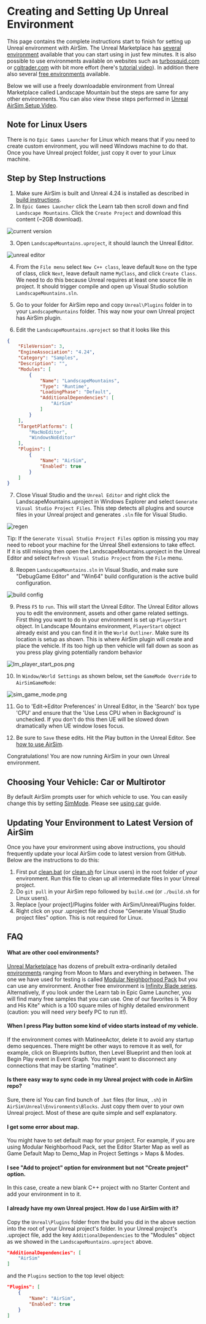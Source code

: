 # Creating and Setting Up Unreal Environment
This page contains the complete instructions start to finish for setting up Unreal environment with AirSim. The Unreal Marketplace has [several environment](https://www.unrealengine.com/marketplace/content-cat/assets/environments) available that you can start using in just few minutes. It is also possible to use environments available on websites such as [turbosquid.com](https://www.turbosquid.com/) or [cgitrader.com](https://www.cgtrader.com/) with bit more effort (here's [tutorial video](https://www.youtube.com/watch?v=y09VbdQWvQY&feature)). In addition there also several [free environments](https://github.com/Microsoft/AirSim/issues/424) available.

Below we will use a freely downloadable environment from Unreal Marketplace called Landscape Mountain but the steps are same for any other environments. You can also view these steps performed in [Unreal AirSim Setup Video](https://youtu.be/1oY8Qu5maQQ).

## Note for Linux Users
There is no `Epic Games Launcher` for Linux which means that if you need to create custom environment, you will need Windows machine to do that. Once you have Unreal project folder, just copy it over to your Linux machine. 

## Step by Step Instructions

1. Make sure AirSim is built and Unreal 4.24 is installed as described in [build instructions](build_windows.md).
2. In `Epic Games Launcher` click the Learn tab then scroll down and find `Landscape Mountains`. Click the `Create Project` and download this content (~2GB download).

![current version](images/landscape_mountains.png)

3. Open `LandscapeMountains.uproject`, it should launch the Unreal Editor.

![unreal editor](images/unreal_editor.png)

4. From the `File menu` select `New C++ class`, leave default `None` on the type of class, click `Next`, leave default name `MyClass`, and click `Create Class`. We need to do this because Unreal requires at least one source file in project. It should trigger compile and open up Visual Studio solution `LandscapeMountains.sln`.

5. Go to your folder for AirSim repo and copy `Unreal\Plugins` folder in to your `LandscapeMountains` folder. This way now your own Unreal project has AirSim plugin.

6. Edit the `LandscapeMountains.uproject` so that it looks like this

```json
{
	"FileVersion": 3,
	"EngineAssociation": "4.24",
	"Category": "Samples",
	"Description": "",
	"Modules": [
		{
			"Name": "LandscapeMountains",
			"Type": "Runtime",
			"LoadingPhase": "Default",
			"AdditionalDependencies": [
				"AirSim"
			]
		}
	],
	"TargetPlatforms": [
		"MacNoEditor",
		"WindowsNoEditor"
	],
	"Plugins": [
		{
			"Name": "AirSim",
			"Enabled": true
		}
	]
}
```

7. Close Visual Studio and the  `Unreal Editor` and right click the LandscapeMountains.uproject in Windows Explorer and select `Generate Visual Studio Project Files`.  This step detects all plugins and source files in your Unreal project and generates `.sln` file for Visual Studio.

![regen](images/regen_sln.png)

Tip: If the `Generate Visual Studio Project Files` option is missing you may need to reboot your machine for the Unreal Shell extensions to take effect.  If it is still missing then open the LandscapeMountains.uproject in the Unreal Editor and select `Refresh Visual Studio Project` from the `File` menu.

8. Reopen `LandscapeMountains.sln` in Visual Studio, and make sure "DebugGame Editor" and "Win64" build configuration is the active build configuration.

![build config](images/vsbuild_config.png)

9. Press `F5` to `run`. This will start the Unreal Editor. The Unreal Editor allows you to edit the environment, assets and other game related settings. First thing you want to do in your environment is set up `PlayerStart` object. In Landscape Mountains environment, `PlayerStart` object already exist and you can find it in the `World Outliner`. Make sure its location is setup as shown. This is where AirSim plugin will create and place the vehicle. If its too high up then vehicle will fall down as soon as you press play giving potentially random behavior

![lm_player_start_pos.png](images/lm_player_start_pos.png)

10. In `Window/World Settings` as shown below, set the `GameMode Override` to `AirSimGameMode`:

![sim_game_mode.png](images/sim_game_mode.png)

11. Go to 'Edit->Editor Preferences' in Unreal Editor, in the 'Search' box type 'CPU' and ensure that the 'Use Less CPU when in Background' is unchecked. If you don't do this then UE will be slowed down dramatically when UE window loses focus.

12. Be sure to `Save` these edits. Hit the Play button in the Unreal Editor. See [how to use AirSim](https://github.com/Microsoft/AirSim/#how-to-use-it).

Congratulations! You are now running AirSim in your own Unreal environment.

## Choosing Your Vehicle: Car or Multirotor
By default AirSim prompts user for which vehicle to use. You can easily change this by setting [SimMode](settings.md#SimMode). Please see [using car](using_car.md) guide.

## Updating Your Environment to Latest Version of AirSim
Once you have your environment using above instructions, you should frequently update your local AirSim code to latest version from GitHub. Below are the instructions to do this:

1. First put [clean.bat](https://github.com/Microsoft/AirSim/blob/master/Unreal/Environments/Blocks/clean.bat) (or [clean.sh](https://github.com/Microsoft/AirSim/blob/master/Unreal/Environments/Blocks/clean.sh) for Linux users) in the root folder of your environment. Run this file to clean up all intermediate files in your Unreal project.
2. Do `git pull` in your AirSim repo followed by `build.cmd` (or `./build.sh` for Linux users).
3. Replace [your project]/Plugins folder with AirSim/Unreal/Plugins folder.
4. Right click on your .uproject file and chose "Generate Visual Studio project files" option. This is not required for Linux.

## FAQ

#### What are other cool environments?
[Unreal Marketplace](https://www.unrealengine.com/marketplace) has dozens of prebuilt extra-ordinarily detailed [environments](https://www.unrealengine.com/marketplace/content-cat/assets/environments) ranging from Moon to Mars and everything in between. The one we have used for testing is called [Modular Neighborhood Pack](https://www.unrealengine.com/marketplace/modular-neighborhood-pack) 
but you can use any environment. Another free environment is [Infinity Blade series](https://www.unrealengine.com/marketplace/infinity-blade-plain-lands). Alternatively, if you look under the Learn tab in Epic Game Launcher, you will find many free samples that you can use. One of our favorites is "A Boy and His Kite" which is a 100 square miles of highly detailed environment (caution: you will need *very* beefy PC to run it!).

#### When I press Play button some kind of video starts instead of my vehicle.
If the environment comes with MatineeActor, delete it to avoid any startup demo sequences. There might be other ways to remove it as well, for example, click on Blueprints button, then Level Blueprint and then look at Begin Play event in Event Graph. You might want to disconnect any connections that may be starting "matinee".

#### Is there easy way to sync code in my Unreal project with code in AirSim repo?
Sure, there is! You can find bunch of `.bat` files (for linux, `.sh`) in `AirSim\Unreal\Environments\Blocks`. Just copy them over to your own Unreal project. Most of these are quite simple and self explanatory.

#### I get some error about map.
You might have to set default map for your project. For example, if you are using Modular Neighborhood Pack, set the Editor Starter Map as well as Game Default Map to Demo_Map in Project Settings > Maps & Modes.

#### I see "Add to project" option for environment but not "Create project" option.
In this case, create a new blank C++ project with no Starter Content and add your environment in to it.

#### I already have my own Unreal project. How do I use AirSim with it?
Copy the `Unreal\Plugins` folder from the build you did in the above section into the root of your Unreal project's folder. In your Unreal project's .uproject file, add the key `AdditionalDependencies` to the "Modules" object
as we showed in the `LandscapeMountains.uproject` above.
```json
"AdditionalDependencies": [
    "AirSim"
]
```

and the `Plugins` section to the top level object:
```json
"Plugins": [
	{
		"Name": "AirSim",
		"Enabled": true
	}
]      
```


